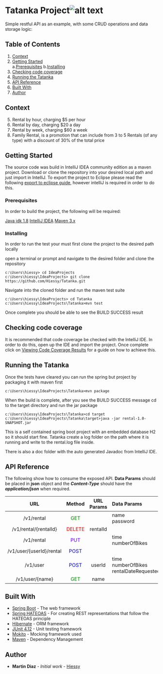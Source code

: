 

# Tatanka Project![alt text](https://github.com/Hiessy/Tatanka/tree/master/src/main/resources/images/icon.png "Logo Title Text 1")

Simple restful API as an example, with some CRUD operations and data storage logic:

## Table of Contents
1. [Context](#context)
2. [Getting Started](#getting-started)	
		a.[Prerequisites](#prerequisites)
		b.[Installing](#installing)
3. [Checking code coverage](#checking-code-coverage)
4. [Running the Tatanka](#running-the-tatanka)
5. [API Reference](#api-reference)
6. [Built With](#built-with)
7. [Author](#author)

## Context
5. Rental by hour, charging $5 per hour
6. Rental by day, charging $20 a day
7. Rental by week, charging $60 a week
8. Family Rental, is a promotion that can include from 3 to 5 Rentals (of any type) with a discount of 30% of the total price

## Getting Started

The source code was build in IntelliJ IDEA community edition as a maven project. Download or clone the repository into your desired local path and just import in IntelliJ. To export the project to Eclipse please read the following [export to eclipse guide](https://www.jetbrains.com/help/idea/exporting-an-intellij-idea-project-to-eclipse.html), however intelliJ is required in order to do this.

### Prerequisites

In order to build the project, the following will be required:

[Java jdk 1.8](http://www.oracle.com/technetwork/java/javase/downloads/jdk8-downloads-2133151.html)
[IntelliJ IDEA](https://www.jetbrains.com/idea/download/index.html)
[Maven 3.x](https://maven.apache.org/download.cgi)

### Installing

In order to run the test your must first clone the project to the desired path locally

open a terminal or prompt and navigate to the desired folder and clone the repository

```
c:\Users\hiessy> cd IdeaProjects
c:\Users\hiessy\IdeaProjects> git clone https://github.com/Hiessy/Tatanka.git
```

Navigate into the cloned folder and run the maven test suite

```
c:\Users\hiessy\IdeaProjects> cd Tatanka
c:\Users\hiessy\IdeaProjects\Tatanka>mvn test
```

Once complete you should be able to see the BUILD SUCCESS result
## Checking code coverage

It is recommended that code coverage be checked with the IntelliJ IDE. In order to do this, open up the IDE and import the project. Once complete click on [Viewing Code Coverage Results](https://www.jetbrains.com/help/idea/viewing-code-coverage-results.html) for a guide on how to achieve this.
## Running the Tatanka
Once the tests have cleared you can run the spring but project by packaging it with maven first
```
c:\Users\hiessy\IdeaProjects\Tatanka>mvn package
```
When the build is complete, after you see the BUILD SUCCESS message cd to the target directory and run the jar package
```
c:\Users\hiessy\IdeaProjects\Tatanka>cd target
c:\Users\hiessy\IdeaProjects\Tatanka\target>java -jar rental-1.0-SNAPSHOT.jar
```
This is a self contained spring boot project with an embedded database H2 so it should start fine. Tatanka create a log folder on the path where it is running and write to the rental.log file inside.

There is also a doc folder with the auto generated Javadoc from IntelliJ IDE.

## API Reference
The following show how to consume the exposed API. **Data Params** should be placed in **json** object and the ***Content-Type*** should have the ***application/json*** when required.

| URL        | Method  | URL Params      | Data Params     | Success Response | Error Response
|:-------------:|:-----:|:-------------:|:-----|:---------:|:-------------:|
| /v1/rental  | <font color="#008800">GET</font> |  | name<br> password | **200** | **404** |
| /v1/rental/{rentalId} | <font color="#DD0000">DELETE</font> | rentalId |  | **200** | **404** |
| /v1/rental | <font color="#6600FF">PUT</font> |  | time<br> numberOfBikes | **200** | **400**  |
| /v1/user/{userId}/rental      | <font color="#0000EE">POST</font> |  |  | **201** | **404** **400** |
| /v1/user |   <font color="#0000EE">POST</font> | userId   | time<br> numberOfBikes<br> rentalDateRequested | **201**   | **409** **400** |
| /v1/user/{name} | <font color="#008800">GET</font> | name |  | **200**  | **409** **400**     |
## Built With

* [Spring Boot](https://projects.spring.io/spring-boot/) - The web framework
* [Spring HATEOAS](https://projects.spring.io/spring-hateoas/) - For  creating REST representations that follow the HATEOAS principle
* [Hibernate](https://docs.jboss.org/hibernate/orm/4.1/manual/en-US/html/) - ORM framework
* [JUnit 4.12](https://junit.org/junit4/) - Unit testing framework
* [Mokito](http://site.mockito.org/) - Mocking framework used
* [Maven](https://maven.apache.org/) - Dependency Management

## Author

* **Martin Diaz** - *Initial work* - [Hiessy](https://github.com/Hiessy)
